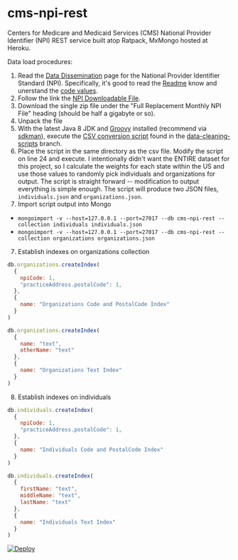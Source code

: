 # cms-npi-rest
Centers for Medicare and Medicaid Services (CMS) National Provider Identifier (NPI) REST service built atop Ratpack, MxMongo hosted at Heroku.

Data load procedures:

1. Read the [Data Dissemination](https://www.cms.gov/Regulations-and-Guidance/HIPAA-Administrative-Simplification/NationalProvIdentStand/DataDissemination.html) page for the National Provider Identifier Standard (NPI). Specifically, it's good to read the [Readme](https://www.cms.gov/Regulations-and-Guidance/HIPAA-Administrative-Simplification/NationalProvIdentStand/Downloads/Data_Dissemination_File-Readme.pdf) know and unerstand the [code values](https://www.cms.gov/Regulations-and-Guidance/HIPAA-Administrative-Simplification/NationalProvIdentStand/Downloads/Data_Dissemination_File-Code_Values.pdf).
2. Follow the link the [NPI Downloadable File](http://download.cms.gov/nppes/NPI_Files.html).
3. Download the single zip file under the "Full Replacement Monthly NPI File" heading (should be half a gigabyte or so).
4. Unpack the file
5. With the latest Java 8 JDK and [Groovy](http://www.groovy-lang.org/) installed (recommend via [sdkman](http://sdkman.io/)), execute the [CSV conversion script](https://github.com/joshdurbin/cms-npi-rest/blob/data_cleaning_scripts/FormatNPIData.groovy) found in the [data-cleaning-scripts](https://github.com/joshdurbin/cms-npi-rest/tree/data_cleaning_scripts) branch.
4. Place the script in the same directory as the csv file. Modify the script on line 24 and execute. I intentionally didn't want the ENTIRE dataset for this project, so I calculate the weights for each state within the US and use those values to randomly pick individuals and organizations for output. The script is straight forward -- modification to output everything is simple enough. The script will produce two JSON files, `individuals.json` and `organizations.json`.
5. Import script output into Mongo

  * `mongoimport -v --host=127.0.0.1 --port=27017 --db cms-npi-rest --collection individuals individuals.json`
  * `mongoimport -v --host=127.0.0.1 --port=27017 --db cms-npi-rest --collection organizations organizations.json`

7. Establish indexes on organizations collection

  ```javascript
  db.organizations.createIndex(
    {
      npiCode: 1,
      "practiceAddress.postalCode": 1,
    },
    {
      name: "Organizations Code and PostalCode Index"
    }
)

  db.organizations.createIndex(
    {
      name: "text",
      otherName: "text"
    },
    {
      name: "Organizations Text Index"
    }
)
```

8. Establish indexes on individuals

  ```javascript
  db.individuals.createIndex(
    {
      npiCode: 1,
      "practiceAddress.postalCode": 1,
    },
    {
      name: "Individuals Code and PostalCode Index"
    }
)

  db.individuals.createIndex(
    {
      firstName: "text",
      middleName: "text",
      lastName: "text"
    },
    {
      name: "Individuals Text Index"
    }
)
```

[![Deploy](https://www.herokucdn.com/deploy/button.png)](https://heroku.com/deploy?template=https://github.com/joshdurbin/cms-npi-rest)  
